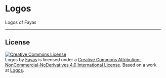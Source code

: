 # Logos
Logos of Fayas

---

## License
<a rel="license" href="http://creativecommons.org/licenses/by-nc-nd/4.0/"><img alt="Creative Commons License" style="border-width:0" src="https://i.creativecommons.org/l/by-nc-nd/4.0/80x15.png" /></a><br /><span xmlns:dct="http://purl.org/dc/terms/" href="http://purl.org/dc/dcmitype/StillImage" property="dct:title" rel="dct:type">Logos</span> by <a xmlns:cc="http://creativecommons.org/ns#" href="https://fayas.cf" property="cc:attributionName" rel="cc:attributionURL">Fayas</a> is licensed under a <a rel="license" href="http://creativecommons.org/licenses/by-nc-nd/4.0/">Creative Commons Attribution-NonCommercial-NoDerivatives 4.0 International License</a>. Based on a work at <a xmlns:dct="http://purl.org/dc/terms/" href="https://github.com/FayasNoushad/Logos" rel="dct:source">Logos</a>.
